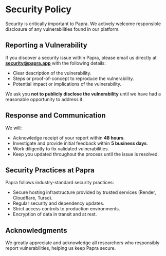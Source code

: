 # Security Policy

Security is critically important to Papra. We actively welcome responsible disclosure of any vulnerabilities found in our platform.

## Reporting a Vulnerability

If you discover a security issue within Papra, please email us directly at **security@papra.app** with the following details:

- Clear description of the vulnerability.
- Steps or proof-of-concept to reproduce the vulnerability.
- Potential impact or implications of the vulnerability.

We ask you **not to publicly disclose the vulnerability** until we have had a reasonable opportunity to address it.

## Response and Communication

We will:

- Acknowledge receipt of your report within **48 hours**.
- Investigate and provide initial feedback within **5 business days**.
- Work diligently to fix validated vulnerabilities.
- Keep you updated throughout the process until the issue is resolved.

## Security Practices at Papra

Papra follows industry-standard security practices:

- Secure hosting infrastructure provided by trusted services (Render, Cloudflare, Turso).
- Regular security and dependency updates.
- Strict access controls to production environments.
- Encryption of data in transit and at rest.

## Acknowledgments

We greatly appreciate and acknowledge all researchers who responsibly report vulnerabilities, helping us keep Papra secure.
